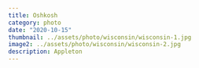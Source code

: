 ```yaml
---
title: Oshkosh
category: photo
date: "2020-10-15"
thumbnail: ../assets/photo/wisconsin/wisconsin-1.jpg
image2: ../assets/photo/wisconsin/wisconsin-2.jpg
description: Appleton
---
```


